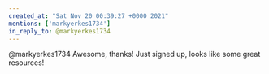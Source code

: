 ```yaml
---
created_at: "Sat Nov 20 00:39:27 +0000 2021"
mentions: ['markyerkes1734']
in_reply_to: @markyerkes1734
---
```


@markyerkes1734 Awesome, thanks! Just signed up, looks like some great resources!